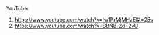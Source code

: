 YouTube:
1. https://www.youtube.com/watch?v=Iw1PrMjMHzE&t=25s
2. https://www.youtube.com/watch?v=BBNB-ZdF2vU
